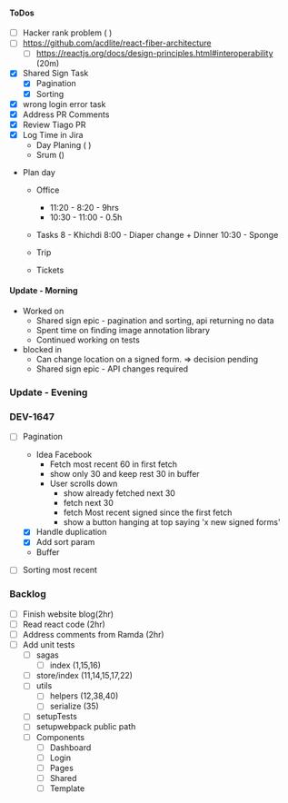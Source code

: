 #### ToDos
- [ ] Hacker rank problem ( )
- [ ] https://github.com/acdlite/react-fiber-architecture
  - [ ] https://reactjs.org/docs/design-principles.html#interoperability (20m)
- [x] Shared Sign Task
   - [x] Pagination
   - [x] Sorting
- [x] wrong login error task
- [x] Address PR Comments
- [x] Review Tiago PR
- [x] Log Time in Jira
   - Day Planing ( )
   - Srum ()

- Plan day
   - Office 
      - 11:20 - 8:20 - 9hrs
      - 10:30 - 11:00 - 0.5h
   - Tasks
      8 - Khichdi
      8:00 - Diaper change + Dinner
      10:30 - Sponge

   - Trip
   - Tickets

#### Update - Morning 
- Worked on 
   - Shared sign epic - pagination and sorting, api returning no data
   - Spent time on finding image annotation library
   - Continued working on tests
- blocked in
   - Can change location on a signed form. => decision pending
   - Shared sign epic - API changes required

### Update - Evening

### DEV-1647
- [ ] Pagination
   - Idea Facebook
      - Fetch most recent 60 in first fetch
      - show only 30 and keep rest 30 in buffer
      - User scrolls down
         - show already fetched next 30
         - fetch next 30
         - fetch Most recent signed since the first fetch
         - show a button hanging at top saying 'x new signed forms'
   - [x] Handle duplication
   - [x] Add sort param
   - Buffer
- [ ] Sorting most recent


### Backlog
- [ ] Finish website blog(2hr)
- [ ] Read react code (2hr)
- [ ] Address comments from Ramda (2hr)
- [ ] Add unit tests
   - [ ] sagas
      - [ ] index (1,15,16)
   - [ ] store/index (11,14,15,17,22)
   - [ ] utils
      - [ ] helpers (12,38,40)
      - [ ] serialize (35)
   - [ ] setupTests
   - [ ] setupwebpack public path
   - [ ] Components
      - [ ] Dashboard
      - [ ] Login
      - [ ] Pages
      - [ ] Shared
      - [ ] Template
